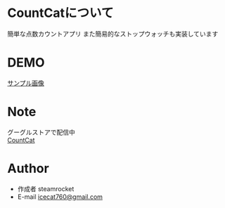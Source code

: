 # CountCatについて

簡単な点数カウントアプリ
また簡易的なストップウォッチも実装しています

# DEMO
[サンプル画像](grahu1.PNG)

# Note
グーグルストアで配信中<br>
[CountCat](https://play.google.com/store/apps/details?id=com.CountCat&hl=ja&gl=US)

# Author

* 作成者 steamrocket
* E-mail icecat760@gmail.com
